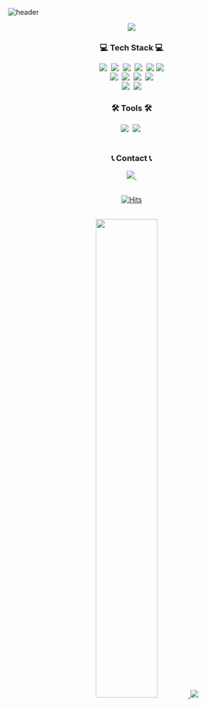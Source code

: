 <!--타이틀 부분-->
![header](https://capsule-render.vercel.app/api?type=waving&color=gradient&height=120&animation=fadeIn&section=footer&text=TaeSan+Choi&fontAlign=70)


<p align="center">
  <a href="https://git.io/typing-svg">
    <img src="https://readme-typing-svg.demolab.com/?lines=Welcome+to+TaeSan's+Github!;&font=Redressed&size=40&color=B2CCFF">
  </a>
</p>


<h3 align="center">💻 Tech Stack 💻</h3>
<p align="center">
<img src="https://img.shields.io/badge/java-007396?style=for-the-badge&logo=Java&logoColor=white"/>&nbsp  
<img src="https://img.shields.io/badge/Python-3766AB?style=for-the-badge&logo=Python&logoColor=white"/>&nbsp 
<img src="https://img.shields.io/badge/C-00599C?style=for-the-badge&logo=c&logoColor=white"/>&nbsp
<img src="https://img.shields.io/badge/Javascript-ffb13b?style=for-the-badge&logo=javascript&logoColor=white"/>&nbsp
<img src="https://img.shields.io/badge/HTML5-E34F26?style=for-the-badge&logo=HTML5&logoColor=white">
<img src="https://img.shields.io/badge/CSS3-1572B6?style=for-the-badge&logo=CSS3&logoColor=white">

<br>
<img src="https://img.shields.io/badge/Spring-6DB33F?style=for-the-badge&logo=Spring&logoColor=white"/>&nbsp
<img src="https://img.shields.io/badge/SpringBoot-6DB33F?style=for-the-badge&logo=SpringBoot&logoColor=white"/>&nbsp 
<!--<img src="https://img.shields.io/badge/Node.js-339933?style=for-the-badge&logo=Node.js&logoColor=white"/>&nbsp-->
<img src="https://img.shields.io/badge/React-20232a?style=for-the-badge&logo=React&logoColor=61DAFB"/>&nbsp
<img src="https://img.shields.io/badge/Vue.js-4FC08D?style=for-the-badge&logo=Vue.js&logoColor=white"/>
<br>
<img src="https://img.shields.io/badge/Mysql-007396?style=for-the-badge&logo=MySql&logoColor=white"/>&nbsp
<img src="https://img.shields.io/badge/MariaDB-003545?style=for-the-badge&logo=mariaDB&logoColor=white"/>

[//]: # (<img src="https://img.shields.io/badge/MongoDB-47A248?style=flat-square&logo=MongoDB&logoColor=white"/>)
<!--   <img src="https://img.shields.io/badge/AWS-232F3E?style=flat-square&logo=AmazonAWS&logoColor=white"/></a>&nbsp 
  <img src="https://img.shields.io/badge/Docker-2496ED?style=flat-square&logo=Docker&logoColor=white"/></a>&nbsp 
  <img src="https://img.shields.io/badge/Jenkins-D24939?style=flat-square&logo=Jenkins&logoColor=white"/></a>&nbsp  -->
</p>




<h3 align="center">🛠 Tools 🛠</h3>
<div align="center">
 <img src="https://img.shields.io/badge/Git-F05033?style=for-the-badge&logo=git&logoColor=white" />&nbsp
<img src="https://img.shields.io/badge/Github-181717?style=for-the-badge&logo=github&logoColor=white" />&nbsp
</div>

<br>
<h3 align="center">📞 Contact 📞</h3>
<div align="center">

  <a href="mailto:xotks7524@gmail,com">
<img src="https://img.shields.io/badge/Gmail-D14836?style=for-the-badge&logo=gmail&logoColor=white" />&nbsp
  </a>
</div>


<div align="center">
<br>

[![Hits](https://hits.seeyoufarm.com/api/count/incr/badge.svg?url=https%3A%2F%2Fgithub.com%2FChoiTaeSan&count_bg=%236799FF&title_bg=%23002266&icon=&icon_color=%23E7E7E7&title=Hits&edge_flat=false)](https://hits.seeyoufarm.com)
</div>

<br>
<div align="center">
<a href="s">
  <img src="https://github-readme-stats.vercel.app/api?username=ChoiTaeSan&theme=tokyonight&show_icons=true" width="50%" height=""/>
</a>
<a href="s">
  <img src="https://github-readme-stats.vercel.app/api/top-langs/?username=ChoiTaeSan&exclude_repo=dkssud8150.github.io&layout=compact&theme=tokyonight" width=""/>
</a>
</div>
